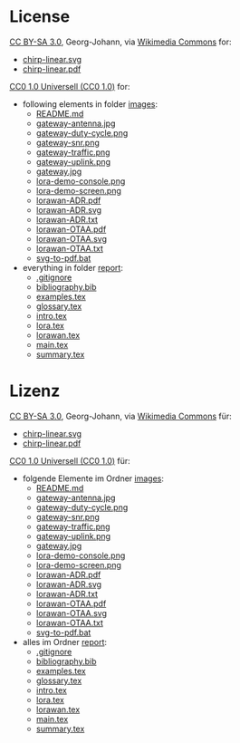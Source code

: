 # License

[CC BY-SA 3.0](https://creativecommons.org/licenses/by-sa/3.0), Georg-Johann, via [Wikimedia Commons](https://commons.wikimedia.org/wiki/File:Linear-chirp.svg) for:
- [chirp-linear.svg](./images/chirp-linear.svg)
- [chirp-linear.pdf](./images/chirp-linear.pdf)

[CC0 1.0 Universell (CC0 1.0)](https://creativecommons.org/publicdomain/zero/1.0/) for:
- following elements in folder [images](./images):
  - [README.md](./images/README.md)
  - [gateway-antenna.jpg](./images/gateway-antenna.jpg)
  - [gateway-duty-cycle.png](./images/gateway-duty-cycle.png)
  - [gateway-snr.png](./images/gateway-snr.png)
  - [gateway-traffic.png](./images/gateway-traffic.png)
  - [gateway-uplink.png](./images/gateway-uplink.png)
  - [gateway.jpg](./images/gateway.jpg)
  - [lora-demo-console.png](./images/lora-demo-console.png)
  - [lora-demo-screen.png](./images/lora-demo-screen.png)
  - [lorawan-ADR.pdf](./images/lorawan-ADR.pdf)
  - [lorawan-ADR.svg](./images/lorawan-ADR.svg)
  - [lorawan-ADR.txt](./images/lorawan-ADR.txt)
  - [lorawan-OTAA.pdf](./images/lorawan-OTAA.pdf)
  - [lorawan-OTAA.svg](./images/lorawan-OTAA.svg)
  - [lorawan-OTAA.txt](./images/lorawan-OTAA.txt)
  - [svg-to-pdf.bat](./images/svg-to-pdf.bat)
- everything in folder [report](./report):
  - [.gitignore](./report/.gitignore)
  - [bibliography.bib](./report/bibliography.bib)
  - [examples.tex](./report/examples.tex)
  - [glossary.tex](./report/glossary.tex)
  - [intro.tex](./report/intro.tex)
  - [lora.tex](./report/lora.tex)
  - [lorawan.tex](./report/lorawan.tex)
  - [main.tex](./report/main.tex)
  - [summary.tex](./report/summary.tex)

# Lizenz

[CC BY-SA 3.0](https://creativecommons.org/licenses/by-sa/3.0), Georg-Johann, via [Wikimedia Commons](https://commons.wikimedia.org/wiki/File:Linear-chirp.svg) für:
- [chirp-linear.svg](./images/chirp-linear.svg)
- [chirp-linear.pdf](./images/chirp-linear.pdf)

[CC0 1.0 Universell (CC0 1.0)](https://creativecommons.org/publicdomain/zero/1.0/) für:
- folgende Elemente im Ordner [images](./images):
  - [README.md](./images/README.md)
  - [gateway-antenna.jpg](./images/gateway-antenna.jpg)
  - [gateway-duty-cycle.png](./images/gateway-duty-cycle.png)
  - [gateway-snr.png](./images/gateway-snr.png)
  - [gateway-traffic.png](./images/gateway-traffic.png)
  - [gateway-uplink.png](./images/gateway-uplink.png)
  - [gateway.jpg](./images/gateway.jpg)
  - [lora-demo-console.png](./images/lora-demo-console.png)
  - [lora-demo-screen.png](./images/lora-demo-screen.png)
  - [lorawan-ADR.pdf](./images/lorawan-ADR.pdf)
  - [lorawan-ADR.svg](./images/lorawan-ADR.svg)
  - [lorawan-ADR.txt](./images/lorawan-ADR.txt)
  - [lorawan-OTAA.pdf](./images/lorawan-OTAA.pdf)
  - [lorawan-OTAA.svg](./images/lorawan-OTAA.svg)
  - [lorawan-OTAA.txt](./images/lorawan-OTAA.txt)
  - [svg-to-pdf.bat](./images/svg-to-pdf.bat)
- alles im Ordner [report](./report):
  - [.gitignore](./report/.gitignore)
  - [bibliography.bib](./report/bibliography.bib)
  - [examples.tex](./report/examples.tex)
  - [glossary.tex](./report/glossary.tex)
  - [intro.tex](./report/intro.tex)
  - [lora.tex](./report/lora.tex)
  - [lorawan.tex](./report/lorawan.tex)
  - [main.tex](./report/main.tex)
  - [summary.tex](./report/summary.tex)
